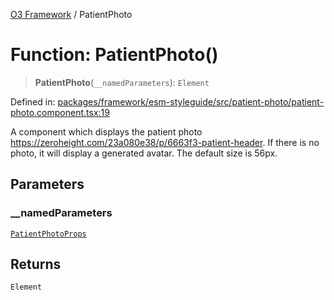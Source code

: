 [O3 Framework](../API.md) / PatientPhoto

# Function: PatientPhoto()

> **PatientPhoto**(`__namedParameters`): `Element`

Defined in: [packages/framework/esm-styleguide/src/patient-photo/patient-photo.component.tsx:19](https://github.com/openmrs/openmrs-esm-core/blob/18d2874f03a33a6ab8295af0e87ac97fdd150718/packages/framework/esm-styleguide/src/patient-photo/patient-photo.component.tsx#L19)

A component which displays the patient photo https://zeroheight.com/23a080e38/p/6663f3-patient-header. If there is no photo, it will display a generated avatar. The default size is 56px.

## Parameters

### \_\_namedParameters

[`PatientPhotoProps`](../interfaces/PatientPhotoProps.md)

## Returns

`Element`
